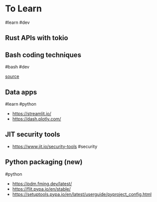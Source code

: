 # To Learn

#learn
#dev


## Rust APIs with tokio


## Bash coding techniques

#bash
#dev

[source](https://levelup.gitconnected.com/5-bash-coding-techniques-that-every-programmer-should-know-f63b11b59e8d)



## Data apps
#learn
#python 

* https://streamlit.io/
* https://dash.plotly.com/



## JIT security tools

* https://www.jit.io/security-tools
#security


## Python packaging (new)
#python

* https://pdm.fming.dev/latest/
* https://flit.pypa.io/en/stable/
* https://setuptools.pypa.io/en/latest/userguide/pyproject_config.html
